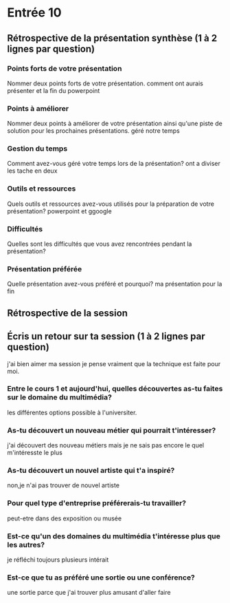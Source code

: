 # Entrée 10
## Rétrospective de la présentation synthèse (1 à 2 lignes par question)

### Points forts de votre présentation 
Nommer deux points forts de votre présentation.
comment ont aurais présenter et la fin du powerpoint
### Points à améliorer
Nommer deux points à améliorer de votre présentation ainsi qu'une piste de solution pour les prochaines présentations. 
géré notre temps
### Gestion du temps
Comment avez-vous géré votre temps lors de la présentation?
ont a diviser les tache en deux
### Outils et ressources
Quels outils et ressources avez-vous utilisés pour la préparation de votre présentation?
powerpoint et ggoogle
### Difficultés
Quelles sont les difficultés que vous avez rencontrées pendant la présentation?

### Présentation préférée
Quelle présentation avez-vous préféré et pourquoi?
ma présentation pour la fin

## Rétrospective de la session
## Écris un retour sur ta session (1 à 2 lignes par question)
j'ai bien aimer ma session je pense vraiment que la technique est faite pour moi.
### Entre le cours 1 et aujourd'hui, quelles découvertes as-tu faites sur le domaine du multimédia? 
les différentes options possible à l'universiter.
### As-tu découvert un nouveau métier qui pourrait t'intéresser? 
j'ai découvert des nouveau métiers mais je ne sais pas encore le quel m'intéresste le plus
### As-tu découvert un nouvel artiste qui t'a inspiré? 
non,je n'ai pas trouver de nouvel artiste
### Pour quel type d'entreprise préférerais-tu travailler? 
peut-etre dans des exposition ou musée
### Est-ce qu'un des domaines du multimédia t'intéresse plus que les autres? 
je réfléchi toujours plusieurs intérait
### Est-ce que tu as préféré une sortie ou une conférence?
une sortie parce que j'ai trouver plus amusant d'aller faire 
